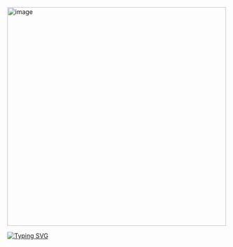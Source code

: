 <img width="500" height="500" alt="image" src="https://github.com/user-attachments/assets/0febb6d2-5e8f-4379-9b36-03701c83e8e8" />

<a href="https://git.io/typing-svg"><img src="https://readme-typing-svg.demolab.com?font=Zalando+Sans+Expanded&pause=1000&color=F78D26&width=435&lines=Mein+Kopf+geh%C3%B6rt+mir." alt="Typing SVG" /></a>

